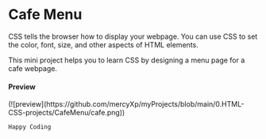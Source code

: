 # Cafe Menu

CSS tells the browser how to display your webpage. You can use CSS to set the color, font, size, and other aspects of HTML elements.

This mini project helps you to learn CSS by designing a menu page for a cafe webpage.
<h4>Preview</h4>
(![preview](https://github.com/mercyXp/myProjects/blob/main/0.HTML-CSS-projects/CafeMenu/cafe.png))

`Happy Coding`
